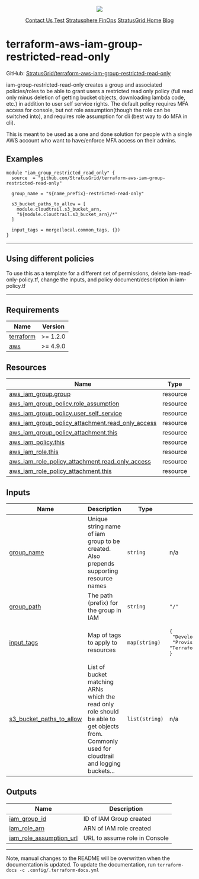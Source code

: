 <!-- BEGIN_TF_DOCS -->
<p align="center">                                                                                                                                            
                                                                                
  <img src="https://github.com/StratusGrid/terraform-readme-template/blob/main/header/stratusgrid-logo-smaller.jpg?raw=true" />
  <p align="center">
    <a href="https://stratusgrid.com/book-a-consultation">Contact Us Test</a>
    <a href="https://stratusgrid.com/cloud-cost-optimization-dashboard">Stratusphere FinOps</a>
    <a href="https://stratusgrid.com">StratusGrid Home</a>
    <a href="https://stratusgrid.com/blog">Blog</a>
  </p>
</p>

# terraform-aws-iam-group-restricted-read-only

GitHub: [StratusGrid/terraform-aws-iam-group-restricted-read-only](https://github.com/StratusGrid/terraform-aws-iam-group-restricted-read-only)

iam-group-restricted-read-only creates a group and associated policies/roles to be able to grant users a restricted read only policy (full read only minus deletion of getting bucket objects, downloading lambda code, etc.) in addition to user self service rights. The default policy requires MFA access for console, but not role assumption(though the role can be switched into), and requires role assumption for cli (best way to do MFA in cli).

This is meant to be used as a one and done solution for people with a single AWS account who want to have/enforce MFA access on their admins.

## Examples

```hcl
module "iam_group_restricted_read_only" {
  source  = "github.com/StratusGrid/terraform-aws-iam-group-restricted-read-only"

  group_name = "${name_prefix}-restricted-read-only"

  s3_bucket_paths_to_allow = [
    module.cloudtrail.s3_bucket_arn,
    "${module.cloudtrail.s3_bucket_arn}/*"
  ]

  input_tags = merge(local.common_tags, {})
}
```
---
## Using different policies

To use this as a template for a different set of permissions, delete iam-read-only-policy.tf, change the inputs, and policy document/description in iam-policy.tf

---
## Requirements

| Name | Version |
|------|---------|
| <a name="requirement_terraform"></a> [terraform](#requirement\_terraform) | >= 1.2.0 |
| <a name="requirement_aws"></a> [aws](#requirement\_aws) | >= 4.9.0 |

## Resources

| Name | Type |
|------|------|
| [aws_iam_group.group](https://registry.terraform.io/providers/hashicorp/aws/latest/docs/resources/iam_group) | resource |
| [aws_iam_group_policy.role_assumption](https://registry.terraform.io/providers/hashicorp/aws/latest/docs/resources/iam_group_policy) | resource |
| [aws_iam_group_policy.user_self_service](https://registry.terraform.io/providers/hashicorp/aws/latest/docs/resources/iam_group_policy) | resource |
| [aws_iam_group_policy_attachment.read_only_access](https://registry.terraform.io/providers/hashicorp/aws/latest/docs/resources/iam_group_policy_attachment) | resource |
| [aws_iam_group_policy_attachment.this](https://registry.terraform.io/providers/hashicorp/aws/latest/docs/resources/iam_group_policy_attachment) | resource |
| [aws_iam_policy.this](https://registry.terraform.io/providers/hashicorp/aws/latest/docs/resources/iam_policy) | resource |
| [aws_iam_role.this](https://registry.terraform.io/providers/hashicorp/aws/latest/docs/resources/iam_role) | resource |
| [aws_iam_role_policy_attachment.read_only_access](https://registry.terraform.io/providers/hashicorp/aws/latest/docs/resources/iam_role_policy_attachment) | resource |
| [aws_iam_role_policy_attachment.this](https://registry.terraform.io/providers/hashicorp/aws/latest/docs/resources/iam_role_policy_attachment) | resource |

## Inputs

| Name | Description | Type | Default | Required |
|------|-------------|------|---------|:--------:|
| <a name="input_group_name"></a> [group\_name](#input\_group\_name) | Unique string name of iam group to be created. Also prepends supporting resource names | `string` | n/a | yes |
| <a name="input_group_path"></a> [group\_path](#input\_group\_path) | The path (prefix) for the group in IAM | `string` | `"/"` | no |
| <a name="input_input_tags"></a> [input\_tags](#input\_input\_tags) | Map of tags to apply to resources | `map(string)` | <pre>{<br>  "Developer": "StratusGrid",<br>  "Provisioner": "Terraform"<br>}</pre> | no |
| <a name="input_s3_bucket_paths_to_allow"></a> [s3\_bucket\_paths\_to\_allow](#input\_s3\_bucket\_paths\_to\_allow) | List of bucket matching ARNs which the read only role should be able to get objects from. Commonly used for cloudtrail and logging buckets... | `list(string)` | n/a | yes |

## Outputs

| Name | Description |
|------|-------------|
| <a name="output_iam_group_id"></a> [iam\_group\_id](#output\_iam\_group\_id) | ID of IAM Group created |
| <a name="output_iam_role_arn"></a> [iam\_role\_arn](#output\_iam\_role\_arn) | ARN of IAM role created |
| <a name="output_iam_role_assumption_url"></a> [iam\_role\_assumption\_url](#output\_iam\_role\_assumption\_url) | URL to assume role in Console |

---

Note, manual changes to the README will be overwritten when the documentation is updated. To update the documentation, run `terraform-docs -c .config/.terraform-docs.yml`
<!-- END_TF_DOCS -->